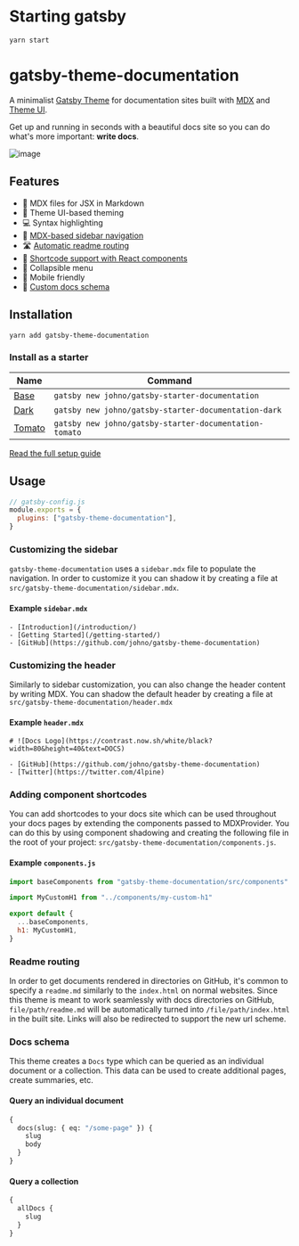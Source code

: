# Starting gatsby

`yarn start`

# gatsby-theme-documentation

A minimalist [Gatsby Theme](https://gatsbyjs.org/docs/themes)
for documentation sites built with [MDX](https://mdxjs.com)
and [Theme UI](https://theme-ui.com).

Get up and running in seconds with a beautiful docs site so
you can do what's more important: **write docs**.

![image](https://user-images.githubusercontent.com/1424573/61085901-ace8e980-a3ee-11e9-84d2-45acbb200fea.png)

## Features

- 📑 MDX files for JSX in Markdown
- 🎨 Theme UI-based theming
- 💻 Syntax highlighting
- 📰 [MDX-based sidebar navigation](#customizing-the-sidebar)
- 🛣 [Automatic readme routing](#readme-routing)
- 🧩 [Shortcode support with React components](#shortcodes)
- 🍔 Collapsible menu
- 📱 Mobile friendly
- 🎣 [Custom docs schema](#docs-schema)

## Installation

```
yarn add gatsby-theme-documentation
```

### Install as a starter

| Name                                                                   | Command                                                |
| ---------------------------------------------------------------------- | ------------------------------------------------------ |
| [Base](https://github.com/johno/gatsby-starter-documentation)          | `gatsby new johno/gatsby-starter-documentation`        |
| [Dark](https://github.com/johno/gatsby-starter-documentation-dark)     | `gatsby new johno/gatsby-starter-documentation-dark`   |
| [Tomato](https://github.com/johno/gatsby-starter-documentation-tomato) | `gatsby new johno/gatsby-starter-documentation-tomato` |

[Read the full setup guide](https://johno.com/creating-a-minimalist-docs-site-with-gatsby-and-mdx)

## Usage

```js
// gatsby-config.js
module.exports = {
  plugins: ["gatsby-theme-documentation"],
}
```

### Customizing the sidebar

`gatsby-theme-documentation` uses a `sidebar.mdx` file to populate the navigation.
In order to customize it you can shadow it by creating a file at
`src/gatsby-theme-documentation/sidebar.mdx`.

#### Example `sidebar.mdx`

```mdx
- [Introduction](/introduction/)
- [Getting Started](/getting-started/)
- [GitHub](https://github.com/johno/gatsby-theme-documentation)
```

### Customizing the header

Similarly to sidebar customization, you can also change the header content by
writing MDX. You can shadow the default header by creating a file at
`src/gatsby-theme-documentation/header.mdx`

#### Example `header.mdx`

```mdx
# ![Docs Logo](https://contrast.now.sh/white/black?width=80&height=40&text=DOCS)

- [GitHub](https://github.com/johno/gatsby-theme-documentation)
- [Twitter](https://twitter.com/4lpine)
```

### Adding component shortcodes

You can add shortcodes to your docs site which can be used throughout
your docs pages by extending the components passed to MDXProvider. You
can do this by using component shadowing and creating the following file
in the root of your project: `src/gatsby-theme-documentation/components.js`.

#### Example `components.js`

```js
import baseComponents from "gatsby-theme-documentation/src/components"

import MyCustomH1 from "../components/my-custom-h1"

export default {
  ...baseComponents,
  h1: MyCustomH1,
}
```

### Readme routing

In order to get documents rendered in directories on GitHub, it's common
to specify a `readme.md` similarly to the `index.html` on normal websites.
Since this theme is meant to work seamlessly with docs directories on GitHub,
`file/path/readme.md` will be automatically turned into `/file/path/index.html`
in the built site. Links will also be redirected to support the new url scheme.

### Docs schema

This theme creates a `Docs` type which can be queried as
an individual document or a collection. This data can be
used to create additional pages, create summaries, etc.

#### Query an individual document

```graphql
{
  docs(slug: { eq: "/some-page" }) {
    slug
    body
  }
}
```

#### Query a collection

```graphql
{
  allDocs {
    slug
  }
}
```
